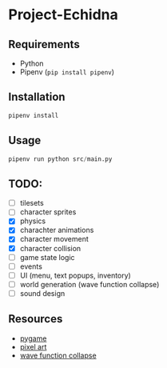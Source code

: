 # Project-Echidna

## Requirements
- Python
- Pipenv (`pip install pipenv`)

## Installation

```py
pipenv install
```

## Usage

```py
pipenv run python src/main.py
```

## TODO:
- [ ] tilesets
- [ ] character sprites
- [x] physics
- [x] charachter animations 
- [x] character movement
- [x] character collision
- [ ] game state logic
- [ ] events
- [ ] UI (menu, text popups, inventory)
- [ ] world generation (wave function collapse)
- [ ] sound design

## Resources
- [pygame](https://pygame.readthedocs.io/en/latest/)
- [pixel art](https://www.youtube.com/playlist?list=PLLdxW--S_0h4dlWUpl-TzBp-ulqK3NiM_)
- [wave function collapse](https://youtu.be/2SuvO4Gi7uY)
